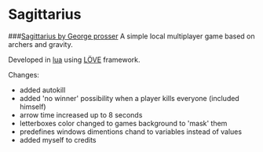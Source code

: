 # Sagittarius

###[Sagittarius by George prosser](http://gprosser.itch.io/sagittarius)
A simple local multiplayer game based on archers and gravity.

Developed in [lua](http://www.lua.org/) using [LÖVE](https://love2d.org/) framework.

Changes:
- added autokill
- added 'no winner' possibility when a player kills everyone (included himself)
- arrow time increased up to 8 seconds
- letterboxes color changed to games background to 'mask' them
- predefines windows dimentions chand to variables instead of values
- added myself to credits
